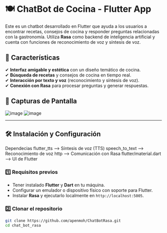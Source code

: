 # 🍽️ ChatBot de Cocina - Flutter App  

Este es un chatbot desarrollado en Flutter que ayuda a los usuarios a encontrar recetas, consejos de cocina y responder preguntas relacionadas con la gastronomía. Utiliza **Rasa** como backend de inteligencia artificial y cuenta con funciones de reconocimiento de voz y síntesis de voz.

## 🚀 Características  

✔ **Interfaz amigable y estética** con un diseño temático de cocina.  
✔ **Búsqueda de recetas** y consejos de cocina en tiempo real.  
✔ **Interacción por texto y voz** (reconocimiento y síntesis de voz).  
✔ **Conexión con Rasa** para procesar preguntas y generar respuestas.  

## 📸 Capturas de Pantalla  
![image](https://github.com/user-attachments/assets/1935243e-64d1-4438-9710-050de661a644)
![image](https://github.com/user-attachments/assets/b8f1a335-cbfa-456c-967b-f08be32b61ce)



---

## 🛠️ Instalación y Configuración  
Dependecias
flutter_tts -->	Síntesis de voz (TTS)
speech_to_text --> 	Reconocimiento de voz
http --> 	Comunicación con Rasa
flutter/material.dart --> 	UI de Flutter

### 1️⃣ Requisitos previos  
- Tener instalado **Flutter** y **Dart** en tu máquina.  
- Configurar un emulador o dispositivo físico con soporte para Flutter.  
- Instalar **Rasa** y ejecutarlo localmente en `http://localhost:5005`.  

### 2️⃣ Clonar el repositorio  
```bash
git clone https://github.com/apenmoh/ChatBotRasa.git
cd chat_bot_rasa
